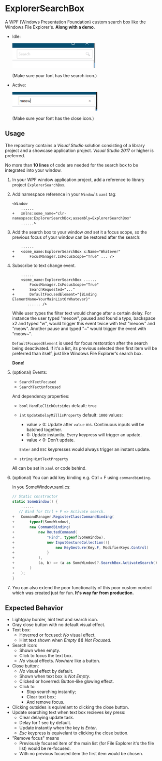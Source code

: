 # ExplorerSearchBox

A WPF (Windows Presentation Foundation)
custom search box like the Windows File Explorer's.
**Along with a demo**.

* Idle:

  ![screenshot_idle](./arts/idle.png)

  (Make sure your font has the search icon.)

* Active:

  ![screenshot_idle](./arts/active.png)

  (Make sure your font has the close icon.)

## Usage

The repository contains a *Visual Studio* solution
consisting of a library project and a showcase application
project. *Visual Studio 2017* or higher is preferred.

No more than **10 lines** of code are needed for the
search box to be integrated into your window.

1. In your WPF window application project,
add a reference to library project
`ExplorerSearchBox`.
2. Add namespace reference in your `Window`'s
`xaml` tag:

   ```xaml
   <Window
       ......
   +   xmlns:some_name="clr-namespace:ExplorerSearchBox;assembly=ExplorerSearchBox"
       ......>
   ```
3. Add the search box to your window *and* set it a focus scope,
so the previous focus of your window can be restored after the search:

   ```xaml
       ......
   +   <some_name:ExplorerSearchBox x:Name="Whatever"
   +       FocusManager.IsFocusScope="True" ... />
   ```

4. Subscribe to text change event.

   ```xaml
       ......
       <some_name:ExplorerSearchBox ......
           FocusManager.IsFocusScope="True"
   +       SearchRequested="..."
   +       DefaultFocusedElement="{Binding ElementName=YourMainListOrWhatever}"
          ...... />
   ```
   While user types the filter text would change after
   a certain delay. For instance the user typed "meoow",
   paused and found a typo, backspace x2 and typed "w",
   would trigger this event twice with text "meoow"
   and "meow". Another pause and typed "\~" would trigger
   the event with "meow\~".
   
   `DefaultFocusedElement` is used for focus restoration after the
   search being deactivated. If it's a list, its previous
   selected then first item will be preferred than itself,
   just like Windows File Explorer's search box.
   
   **Done!**
5. (optional) Events:
   * `SearchTextFocused`
   * `SearchTextUnfocused`
   
   And dependency properties:
   * `bool` `HandleClickOutsides` default: `true`
   * `int` `UpdateDelayMillisProperty` default: `1000` values:
      * value > 0: Update after `value` ms. Continuous inputs will be batched together.
      * 0: Update instantly. Every keypress will trigger an update.
      * value < 0: Don't update.
      
      `Enter` and `ESC` keypresses would always trigger an instant update.
   
   * `string` `HintTextProperty`

   All can be set in `xaml` or code behind.
6. (optional) You can add key binding e.g. Ctrl + F using `commandbinding`.

   In you SomeWindow.xaml.cs:
   ```cs
   // Static constructor
   static SomeWindow() {
       ......
      // Bind for Ctrl + F => Activate search.
   +   CommandManager.RegisterClassCommandBinding(
   +       typeof(SomeWindow),
   +       new CommandBinding(
   +           new RoutedCommand(
   +               "Find", typeof(SomeWindow),
   +               new InputGestureCollection(){
   +                   new KeyGesture(Key.F, ModifierKeys.Control)
   +               }
   +           ),
   +           (a, b) => (a as SomeWindow)?.SearchBox.ActivateSearch()
   +       )
   +   );
   }
   ```
6. You can also extend the poor functionality of this poor
custom control which was created just for fun.
**It's way far from production.**

## Expected Behavior

* Lightgray border, hint text and search icon.
* Gray close button with no default visual effect.
* Text box:
  * Hoverred or focused: *No* visual effect.
  * Hint text shown when *Empty && Not Focused*.
* Search icon:
  * Shown when empty.
  * Click to focus the text box.
  * *No* visual effects. *Nowhere* like a button.
* Close button:
  * *No* visual effect by default.
  * Shown when text box is *Not Empty*.
  * Clicked or hoverred: Button-like glowing effect.
  * Click to
    * Stop searching instantly;
    * Clear text box;
    * And remove focus.
* Clicking outsides is equivelant to clicking
the close button.
* Update searching text when text box recieves key press:
  * Clear delaying update task.
  * Delay for 1 sec by default.
  * Update instantly when the key is *Enter*.
  * *Esc* keypress is equivelant to clicking
the close button.
* "Remove focus" means
  * Previously focused item of
the main list (for File Explorer it's the file list)
would be re-focused.
  * With no previous focused item
the first item would be chosen.